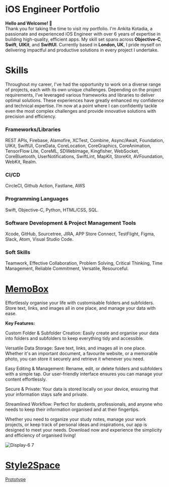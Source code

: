 # iOS Engineer Portfolio
**Hello and Welcome! 👋**  
Thank you for taking the time to visit my portfolio. I'm Ankita Kotadia, a passionate and experienced iOS Engineer with over 6 years of expertise in building high-quality, efficient apps. My skill set spans across **Objective-C**, **Swift**, **UIKit**, and **SwiftUI**. Currently based in **London, UK**, I pride myself on delivering impactful and productive solutions in every project I undertake.

# Skills
Throughout my career, I've had the opportunity to work on a diverse range of projects, each with its own unique challenges. Depending on the project requirements, I’ve leveraged various frameworks and libraries to deliver optimal solutions. These experiences have greatly enhanced my confidence and technical expertise. I’m now at a point where I can confidently tackle even the most complex challenges and provide innovative solutions with precision and efficiency.

### Frameworks/Libraries
REST APIs, Firebase, Alamofire, XCTest, Combine, Async/Await, Foundation, UIKit, SwiftUI, CoreData, CoreLocation, CoreGraphics, CoreAnimation, TensorFlow Lite, CoreML, SDWebImage, Kingfisher, WebSocket, CoreBluetooth, UserNotifications, SwiftLint, MapKit, StoreKit, AVFoundation, WebKit, Realm.

### CI/CD
CircleCI, Github Action, Fastlane, AWS

### Programming Languages
Swift, Objective-C, Python, HTML/CSS, SQL.

### Software Development & Project Management Tools
Xcode, GitHub, Sourcetree, JIRA, APP Store Connect, TestFlight, Figma, Slack, Atom, Visual Studio Code.

### Soft Skills
Teamwork, Effective Collaboration, Problem Solving, Critical Thinking, Time Management, Reliable Commitment, Versatile, Resourceful.

# [MemoBox](https://apps.apple.com/us/app/memobox/id6654880592)
Effortlessly organise your life with customisable folders and subfolders. Store text, links, and images all in one place, and manage your data with ease.

**Key Features:**

Custom Folder & Subfolder Creation: Easily create and organise your data into folders and subfolders to keep everything tidy and accessible.

Versatile Data Storage: Save text, links, and images all in one place. Whether it's an important document, a favourite website, or a memorable photo, you can store it securely and retrieve it whenever you need.

Easy Editing & Management: Rename, edit, or delete folders and subfolders with a simple tap. Our user-friendly interface ensures you can manage your content effortlessly.

Secure & Private: Your data is stored locally on your device, ensuring that your information stays safe and private.

Streamlined Workflow: Perfect for students, professionals, and anyone who needs to keep their information organised and at their fingertips.

Whether you need to organize your study notes, manage your work projects, or keep track of personal ideas and inspirations, our app is designed to meet your needs. Download now and experience the simplicity and efficiency of organised living!

![Display-6 7](https://github.com/user-attachments/assets/9750f19b-b12c-42b4-8641-d9f1f39c70c9)

# [Style2Space]()
[Prototype](https://www.figma.com/proto/3j3rqk3ziCmqMAsxSJmKT4/Style2Space_App-Design?node-id=1-2&node-type=canvas&t=tMy9W6OCJqK32ZH2-0&scaling=scale-down&content-scaling=fixed&page-id=0%3A1)



